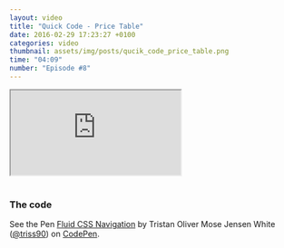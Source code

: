 ```yaml
---
layout: video
title: "Quick Code - Price Table"
date: 2016-02-29 17:23:27 +0100
categories: video
thumbnail: assets/img/posts/qucik_code_price_table.png
time: "04:09"
number: "Episode #8"
---
```


<div class="responsive-video">
   <iframe src="https://www.youtube.com/embed/CIPW6o5RHLQ"></iframe>
</div>

<br>

### The code

<p data-height="268" data-theme-id="16012" data-slug-hash="GZKRJo" data-default-tab="result" data-user="triss90" class='codepen'>See the Pen <a href='http://codepen.io/triss90/pen/GZKRJo/'>Fluid CSS Navigation</a> by Tristan Oliver Mose Jensen White (<a href='http://codepen.io/triss90'>@triss90</a>) on <a href='http://codepen.io'>CodePen</a>.</p>
<script async src="//assets.codepen.io/assets/embed/ei.js"></script>
